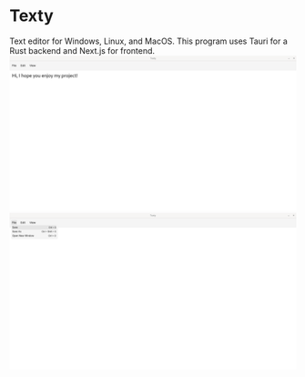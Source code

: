 # Texty
Text editor for Windows, Linux, and MacOS. This program uses Tauri for a Rust backend and Next.js for frontend.
![alt text](https://github.com/cameronMcConnell/Texty/blob/main/imgs/img1.png)
![alt text](https://github.com/cameronMcConnell/Texty/blob/main/imgs/img2.png)
